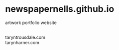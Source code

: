 # newspapernells.github.io
artwork portfolio website</br></br>

taryntrousdale.com</br>
tarynharner.com
